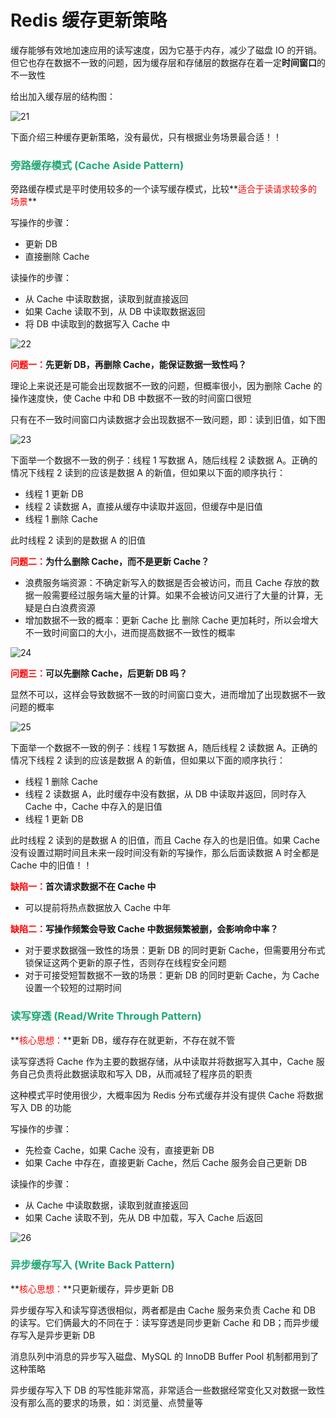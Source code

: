 # Redis 缓存更新策略

缓存能够有效地加速应用的读写速度，因为它基于内存，减少了磁盘 IO 的开销。但它也存在数据不一致的问题，因为缓存层和存储层的数据存在着一定**时间窗口**的不一致性

给出加入缓存层的结构图：

![21](https://cdn.jsdelivr.net/gh/LFool/new-image-hosting@master/20230422/0351201682106680dvx17C21.svg)

下面介绍三种缓存更新策略，没有最优，只有根据业务场景最合适！！

### <font color='#1FA774'>旁路缓存模式 (Cache Aside Pattern)</font>

旁路缓存模式是平时使用较多的一个读写缓存模式，比较**<font color='red'>适合于读请求较多的场景</font>**

写操作的步骤：

- 更新 DB
- 直接删除 Cache

读操作的步骤：

- 从 Cache 中读取数据，读取到就直接返回
- 如果 Cache 读取不到，从 DB 中读取数据返回
- 将 DB 中读取到的数据写入 Cache 中

![22](https://cdn.jsdelivr.net/gh/LFool/new-image-hosting@master/20230422/0413261682108006GmtZUD22.svg)

**<font color='red'>问题一：</font>先更新 DB，再删除 Cache，能保证数据一致性吗？**

理论上来说还是可能会出现数据不一致的问题，但概率很小，因为删除 Cache 的操作速度快，使 Cache 中和 DB 中数据不一致的时间窗口很短

只有在不一致时间窗口内读数据才会出现数据不一致问题，即：读到旧值，如下图

![23](https://cdn.jsdelivr.net/gh/LFool/new-image-hosting@master/20230422/0432221682109142r85fEK23.svg)

下面举一个数据不一致的例子：线程 1 写数据 A，随后线程 2 读数据 A。正确的情况下线程 2 读到的应该是数据 A 的新值，但如果以下面的顺序执行：

- 线程 1 更新 DB
- 线程 2 读数据 A，直接从缓存中读取并返回，但缓存中是旧值
- 线程 1 删除 Cache

此时线程 2 读到的是数据 A 的旧值

**<font color='red'>问题二：</font>为什么删除 Cache，而不是更新 Cache？**

- 浪费服务端资源：不确定新写入的数据是否会被访问，而且 Cache 存放的数据一般需要经过服务端大量的计算。如果不会被访问又进行了大量的计算，无疑是白白浪费资源
- 增加数据不一致的概率：更新 Cache 比 删除 Cache 更加耗时，所以会增大不一致时间窗口的大小，进而提高数据不一致性的概率

![24](https://cdn.jsdelivr.net/gh/LFool/new-image-hosting@master/20230422/0442591682109779JwGrqV24.svg)

**<font color='red'>问题三：</font>可以先删除 Cache，后更新 DB 吗？**

显然不可以，这样会导致数据不一致的时间窗口变大，进而增加了出现数据不一致问题的概率

![25](https://cdn.jsdelivr.net/gh/LFool/new-image-hosting@master/20230422/0445131682109913fPAjn325.svg)

下面举一个数据不一致的例子：线程 1 写数据 A，随后线程 2 读数据 A。正确的情况下线程 2 读到的应该是数据 A 的新值，但如果以下面的顺序执行：

- 线程 1 删除 Cache
- 线程 2 读数据 A，此时缓存中没有数据，从 DB 中读取并返回，同时存入 Cache 中，Cache 中存入的是旧值
- 线程 1 更新 DB

此时线程 2 读到的是数据 A 的旧值，而且 Cache 存入的也是旧值。如果 Cache 没有设置过期时间且未来一段时间没有新的写操作，那么后面读数据 A 时全都是 Cache 中的旧值！！

**<font color='red'>缺陷一：</font>首次请求数据不在 Cache 中**

- 可以提前将热点数据放入 Cache 中年

**<font color='red'>缺陷二：</font>写操作频繁会导致 Cache 中数据频繁被删，会影响命中率？**

- 对于要求数据强一致性的场景：更新 DB 的同时更新 Cache，但需要用分布式锁保证这两个更新的原子性，否则存在线程安全问题
- 对于可接受短暂数据不一致的场景：更新 DB 的同时更新 Cache，为 Cache 设置一个较短的过期时间

### <font color='#1FA774'>读写穿透 (Read/Write Through Pattern)</font>

**<font color='red'>核心思想：</font>**更新 DB，缓存存在就更新，不存在就不管

读写穿透将 Cache 作为主要的数据存储，从中读取并将数据写入其中，Cache 服务自己负责将此数据读取和写入 DB，从而减轻了程序员的职责

这种模式平时使用很少，大概率因为 Redis 分布式缓存并没有提供 Cache 将数据写入 DB 的功能

写操作的步骤：

- 先检查 Cache，如果 Cache 没有，直接更新 DB
- 如果 Cache 中存在，直接更新 Cache，然后 Cache 服务会自己更新 DB

读操作的步骤：

- 从 Cache 中读取数据，读取到就直接返回
- 如果 Cache 读取不到，先从 DB 中加载，写入 Cache 后返回

![26](https://cdn.jsdelivr.net/gh/LFool/new-image-hosting@master/20230422/0515471682111747Uot9bm26.svg)

### <font color='#1FA774'>异步缓存写入 (Write Back Pattern)</font>

**<font color='red'>核心思想：</font>**只更新缓存，异步更新 DB

异步缓存写入和读写穿透很相似，两者都是由 Cache 服务来负责 Cache 和 DB 的读写。它们俩最大的不同在于：读写穿透是同步更新 Cache 和 DB；而异步缓存写入是异步更新 DB

消息队列中消息的异步写入磁盘、MySQL 的 InnoDB Buffer Pool 机制都用到了这种策略

异步缓存写入下 DB 的写性能非常高，非常适合一些数据经常变化又对数据一致性没有那么高的要求的场景，如：浏览量、点赞量等